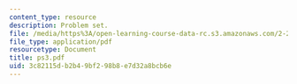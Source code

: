 ```yaml
---
content_type: resource
description: Problem set.
file: /media/https%3A/open-learning-course-data-rc.s3.amazonaws.com/2-26-compressible-fluid-dynamics-spring-2004/3c82115db2b49bf298b8e7d32a8bcb6e_ps3.pdf
file_type: application/pdf
resourcetype: Document
title: ps3.pdf
uid: 3c82115d-b2b4-9bf2-98b8-e7d32a8bcb6e
---
```

